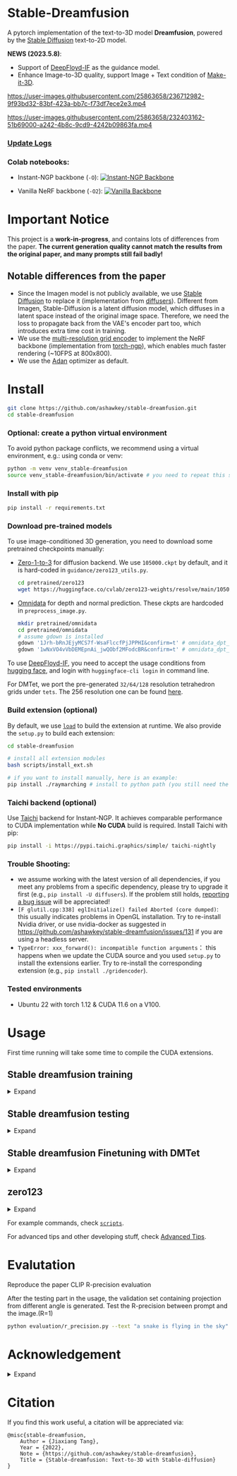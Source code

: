 # Stable-Dreamfusion

A pytorch implementation of the text-to-3D model **Dreamfusion**, powered by the [Stable Diffusion](https://github.com/CompVis/stable-diffusion) text-to-2D model.

**NEWS (2023.5.8)**:
* Support of [DeepFloyd-IF](https://github.com/deep-floyd/IF) as the guidance model.
* Enhance Image-to-3D quality, support Image + Text condition of [Make-it-3D](https://make-it-3d.github.io/).

https://user-images.githubusercontent.com/25863658/236712982-9f93bd32-83bf-423a-bb7c-f73df7ece2e3.mp4

https://user-images.githubusercontent.com/25863658/232403162-51b69000-a242-4b8c-9cd9-4242b09863fa.mp4

### [Update Logs](assets/update_logs.md)

### Colab notebooks:
* Instant-NGP backbone (`-O`): [![Instant-NGP Backbone](https://colab.research.google.com/assets/colab-badge.svg)](https://colab.research.google.com/drive/1MXT3yfOFvO0ooKEfiUUvTKwUkrrlCHpF?usp=sharing)

* Vanilla NeRF backbone (`-O2`): [![Vanilla Backbone](https://colab.research.google.com/assets/colab-badge.svg)](https://colab.research.google.com/drive/1mvfxG-S_n_gZafWoattku7rLJ2kPoImL?usp=sharing)

# Important Notice
This project is a **work-in-progress**, and contains lots of differences from the paper. **The current generation quality cannot match the results from the original paper, and many prompts still fail badly!**

## Notable differences from the paper
* Since the Imagen model is not publicly available, we use [Stable Diffusion](https://github.com/CompVis/stable-diffusion) to replace it (implementation from [diffusers](https://github.com/huggingface/diffusers)). Different from Imagen, Stable-Diffusion is a latent diffusion model, which diffuses in a latent space instead of the original image space. Therefore, we need the loss to propagate back from the VAE's encoder part too, which introduces extra time cost in training.
* We use the [multi-resolution grid encoder](https://github.com/NVlabs/instant-ngp/) to implement the NeRF backbone (implementation from [torch-ngp](https://github.com/ashawkey/torch-ngp)), which enables much faster rendering (~10FPS at 800x800).
* We use the [Adan](https://github.com/sail-sg/Adan) optimizer as default.

# Install

```bash
git clone https://github.com/ashawkey/stable-dreamfusion.git
cd stable-dreamfusion
```

### Optional: create a python virtual environment

To avoid python package conflicts, we recommend using a virtual environment, e.g.: using conda or venv:

```bash
python -m venv venv_stable-dreamfusion
source venv_stable-dreamfusion/bin/activate # you need to repeat this step for every new terminal
```

### Install with pip

```bash
pip install -r requirements.txt
```

### Download pre-trained models

To use image-conditioned 3D generation, you need to download some pretrained checkpoints manually:
* [Zero-1-to-3](https://github.com/cvlab-columbia/zero123) for diffusion backend.
    We use `105000.ckpt` by default, and it is hard-coded in `guidance/zero123_utils.py`.
    ```bash
    cd pretrained/zero123
    wget https://huggingface.co/cvlab/zero123-weights/resolve/main/105000.ckpt
    ```
* [Omnidata](https://github.com/EPFL-VILAB/omnidata/tree/main/omnidata_tools/torch) for depth and normal prediction.
    These ckpts are hardcoded in `preprocess_image.py`.
    ```bash
    mkdir pretrained/omnidata
    cd pretrained/omnidata
    # assume gdown is installed
    gdown '1Jrh-bRnJEjyMCS7f-WsaFlccfPjJPPHI&confirm=t' # omnidata_dpt_depth_v2.ckpt
    gdown '1wNxVO4vVbDEMEpnAi_jwQObf2MFodcBR&confirm=t' # omnidata_dpt_normal_v2.ckpt
    ```

To use [DeepFloyd-IF](https://github.com/deep-floyd/IF), you need to accept the usage conditions from [hugging face](https://huggingface.co/DeepFloyd/IF-I-XL-v1.0), and login with `huggingface-cli login` in command line.

For DMTet, we port the pre-generated `32/64/128` resolution tetrahedron grids under `tets`.
The 256 resolution one can be found [here](https://drive.google.com/file/d/1lgvEKNdsbW5RS4gVxJbgBS4Ac92moGSa/view?usp=sharing).

### Build extension (optional)
By default, we use [`load`](https://pytorch.org/docs/stable/cpp_extension.html#torch.utils.cpp_extension.load) to build the extension at runtime.
We also provide the `setup.py` to build each extension:
```bash
cd stable-dreamfusion

# install all extension modules
bash scripts/install_ext.sh

# if you want to install manually, here is an example:
pip install ./raymarching # install to python path (you still need the raymarching/ folder, since this only installs the built extension.)
```

### Taichi backend (optional)
Use [Taichi](https://github.com/taichi-dev/taichi) backend for Instant-NGP. It achieves comparable performance to CUDA implementation while **No CUDA** build is required. Install Taichi with pip:
```bash
pip install -i https://pypi.taichi.graphics/simple/ taichi-nightly
```

### Trouble Shooting:
* we assume working with the latest version of all dependencies, if you meet any problems from a specific dependency, please try to upgrade it first (e.g., `pip install -U diffusers`). If the problem still holds, [reporting a bug issue](https://github.com/ashawkey/stable-dreamfusion/issues/new?assignees=&labels=bug&template=bug_report.yaml&title=%3Ctitle%3E) will be appreciated!
* `[F glutil.cpp:338] eglInitialize() failed Aborted (core dumped)`: this usually indicates problems in OpenGL installation. Try to re-install Nvidia driver, or use nvidia-docker as suggested in https://github.com/ashawkey/stable-dreamfusion/issues/131 if you are using a headless server.
* `TypeError: xxx_forward(): incompatible function arguments`： this happens when we update the CUDA source and you used `setup.py` to install the extensions earlier. Try to re-install the corresponding extension (e.g., `pip install ./gridencoder`).

### Tested environments
* Ubuntu 22 with torch 1.12 & CUDA 11.6 on a V100.

# Usage

First time running will take some time to compile the CUDA extensions.

## Stable dreamfusion training
<details>
  <summary > Expand </summary>

  ```bash

  #### stable-dreamfusion setting

  ### Instant-NGP NeRF Backbone
  # + faster rendering speed
  # + less GPU memory (~16G)
  # - need to build CUDA extensions (a CUDA-free Taichi backend is available)

  ## train with text prompt (with the default settings)
  # `-O` equals `--cuda_ray --fp16`
  # `--cuda_ray` enables instant-ngp-like occupancy grid based acceleration.
  python main.py --text "a hamburger" --workspace trial -O

  # reduce stable-diffusion memory usage with `--vram_O`
  # enable various vram savings (https://huggingface.co/docs/diffusers/optimization/fp16).
  python main.py --text "a hamburger" --workspace trial -O --vram_O

  # You can collect arguments in a file. You can override arguments by specifying them after `--file`. Note that quoted strings can't be loaded from .args files...
  python main.py --file scripts/res64.args --workspace trial_awesome_hamburger --text "a photo of an awesome hamburger"

  # use CUDA-free Taichi backend with `--backbone grid_taichi`
  python3 main.py --text "a hamburger" --workspace trial -O --backbone grid_taichi

  # choose stable-diffusion version (support 1.5, 2.0 and 2.1, default is 2.1 now)
  python main.py --text "a hamburger" --workspace trial -O --sd_version 1.5

  # use a custom stable-diffusion checkpoint from hugging face:
  python main.py --text "a hamburger" --workspace trial -O --hf_key andite/anything-v4.0

  # use DeepFloyd-IF for guidance (experimental):
  python main.py --text "a hamburger" --workspace trial -O --IF
  python main.py --text "a hamburger" --workspace trial -O --IF --vram_O # requires ~24G GPU memory

  # we also support negative text prompt now:
  python main.py --text "a rose" --negative "red" --workspace trial -O

  ## after the training is finished:
  # test (exporting 360 degree video)
  python main.py --workspace trial -O --test
  # also save a mesh (with obj, mtl, and png texture)
  python main.py --workspace trial -O --test --save_mesh
  # test with a GUI (free view control!)
  python main.py --workspace trial -O --test --gui

  ### Vanilla NeRF backbone
  # + pure pytorch, no need to build extensions!
  # - slow rendering speed
  # - more GPU memory

  ## train
  # `-O2` equals `--backbone vanilla`
  python main.py --text "a hotdog" --workspace trial2 -O2

  # if CUDA OOM, try to reduce NeRF sampling steps (--num_steps and --upsample_steps)
  python main.py --text "a hotdog" --workspace trial2 -O2 --num_steps 64 --upsample_steps 0
  ```
  
</details>

## Stable dreamfusion testing
<details>
  <summary > Expand </summary>
  ```bash
  ## test
  python main.py --workspace trial2 -O2 --test
  python main.py --workspace trial2 -O2 --test --save_mesh
  python main.py --workspace trial2 -O2 --test --gui # not recommended, FPS will be low.
  ```
</details>

## Stable dreamfusion Finetuning with DMTet
<details>
  <summary > Expand </summary>
  ```bash
  ### DMTet finetuning

  ## use --dmtet and --init_with <nerf checkpoint> to finetune the mesh at higher reslution
  python main.py -O --text "a hamburger" --workspace trial_dmtet --dmtet --iters 5000 --init_with trial/checkpoints/df.pth

  ## test & export the mesh
  python main.py -O --text "a hamburger" --workspace trial_dmtet --dmtet --iters 5000 --test --save_mesh

  ## gui to visualize dmtet
  python main.py -O --text "a hamburger" --workspace trial_dmtet --dmtet --iters 5000 --test --gui
  ```
</details>

## Image-conditioned 3D Generation
<details>
  <summary > Expand </summary>
  ```bash
  ### Image-conditioned 3D Generation

  ## preprocess input image
  # note: the results of image-to-3D is dependent on zero-1-to-3's capability. For best performance, the input image should contain a single front-facing object, it should have square aspect ratio, with <1024 pixel resolution. Check the examples under ./data.
  # this will exports `<image>_rgba.png`, `<image>_depth.png`, and `<image>_normal.png` to the directory containing the input image.
  python preprocess_image.py <image>.png
  python preprocess_image.py <image>.png --border_ratio 0.4 # increase border_ratio if the center object appears too large and results are unsatisfying.
  ```
</details>

## zero123
<details>
  <summary > Expand </summary>
  ```bash
  ## zero123 train
  # pass in the processed <image>_rgba.png by --image and do NOT pass in --text to enable zero-1-to-3 backend.
  python main.py -O --image <image>_rgba.png --workspace trial_image --iters 5000

  # if the image is not exactly front-view (elevation = 0), adjust default_polar (we use polar from 0 to 180 to represent elevation from 90 to -90)
  python main.py -O --image <image>_rgba.png --workspace trial_image --iters 5000 --default_polar 80

  # by default we leverage monocular depth estimation to aid image-to-3d, but if you find the depth estimation inaccurate and harms results, turn it off by:
  python main.py -O --image <image>_rgba.png --workspace trial_image --iters 5000 --lambda_depth 0

  python main.py -O --image <image>_rgba.png --workspace trial_image_dmtet --dmtet --init_with trial_image/checkpoints/df.pth

  ## zero123 with multiple images
  python main.py -O --image_config config/<config>.csv --workspace trial_image --iters 5000

  ## render <num> images per batch (default 1)
  python main.py -O --image_config config/<config>.csv --workspace trial_image --iters 5000 --batch_size 4

  # providing both --text and --image enables stable-diffusion backend (similar to make-it-3d)
  python main.py -O --image hamburger_rgba.png --text "a DSLR photo of a delicious hamburger" --workspace trial_image_text --iters 5000

  python main.py -O --image hamburger_rgba.png --text "a DSLR photo of a delicious hamburger" --workspace trial_image_text_dmtet --dmtet --init_with trial_image_text/checkpoints/df.pth

  ## test / visualize
  python main.py -O --image <image>_rgba.png --workspace trial_image_dmtet --dmtet --test --save_mesh
  python main.py -O --image <image>_rgba.png --workspace trial_image_dmtet --dmtet --test --gui

  ```
</details>

## Stable dreamfusion training
<details>
  <summary > Expand </summary>
  ```bash
  ### Debugging

  # Can save guidance images for debugging purposes. These get saved in trial_hamburger/guidance.
  # Warning: this slows down training considerably and consumes lots of disk space!
  python main.py --text "a hamburger" --workspace trial_hamburger -O --vram_O --save_guidance --save_guidance_interval 5 # save every 5 steps
  ```
</details>

For example commands, check [`scripts`](./scripts).

For advanced tips and other developing stuff, check [Advanced Tips](./assets/advanced.md).

# Evalutation

Reproduce the paper CLIP R-precision evaluation

After the testing part in the usage, the validation set containing projection from different angle is generated. Test the R-precision between prompt and the image.(R=1)

```bash
python evaluation/r_precision.py --text "a snake is flying in the sky" --workspace snake --latest ep0100 --mode depth --clip clip-ViT-B-16
```

# Acknowledgement

<details>
  <summary > Expand </summary>

This work is based on an increasing list of amazing research works and open-source projects, thanks a lot to all the authors for sharing!

* [DreamFusion: Text-to-3D using 2D Diffusion](https://dreamfusion3d.github.io/)
    ```
    @article{poole2022dreamfusion,
        author = {Poole, Ben and Jain, Ajay and Barron, Jonathan T. and Mildenhall, Ben},
        title = {DreamFusion: Text-to-3D using 2D Diffusion},
        journal = {arXiv},
        year = {2022},
    }
    ```

* [Magic3D: High-Resolution Text-to-3D Content Creation](https://research.nvidia.com/labs/dir/magic3d/)
   ```
   @inproceedings{lin2023magic3d,
      title={Magic3D: High-Resolution Text-to-3D Content Creation},
      author={Lin, Chen-Hsuan and Gao, Jun and Tang, Luming and Takikawa, Towaki and Zeng, Xiaohui and Huang, Xun and Kreis, Karsten and Fidler, Sanja and Liu, Ming-Yu and Lin, Tsung-Yi},
      booktitle={IEEE Conference on Computer Vision and Pattern Recognition ({CVPR})},
      year={2023}
    }
   ```

* [Zero-1-to-3: Zero-shot One Image to 3D Object](https://github.com/cvlab-columbia/zero123)
    ```
    @misc{liu2023zero1to3,
        title={Zero-1-to-3: Zero-shot One Image to 3D Object},
        author={Ruoshi Liu and Rundi Wu and Basile Van Hoorick and Pavel Tokmakov and Sergey Zakharov and Carl Vondrick},
        year={2023},
        eprint={2303.11328},
        archivePrefix={arXiv},
        primaryClass={cs.CV}
    }
    ```

* [RealFusion: 360° Reconstruction of Any Object from a Single Image](https://github.com/lukemelas/realfusion)
    ```
    @inproceedings{melaskyriazi2023realfusion,
        author = {Melas-Kyriazi, Luke and Rupprecht, Christian and Laina, Iro and Vedaldi, Andrea},
        title = {RealFusion: 360 Reconstruction of Any Object from a Single Image},
        booktitle={CVPR}
        year = {2023},
        url = {https://arxiv.org/abs/2302.10663},
    }
    ```

* [Fantasia3D: Disentangling Geometry and Appearance for High-quality Text-to-3D Content Creation](https://fantasia3d.github.io/)
    ```
    @article{chen2023fantasia3d,
        title={Fantasia3D: Disentangling Geometry and Appearance for High-quality Text-to-3D Content Creation},
        author={Rui Chen and Yongwei Chen and Ningxin Jiao and Kui Jia},
        journal={arXiv preprint arXiv:2303.13873},
        year={2023}
    }
    ```

* [Make-It-3D: High-Fidelity 3D Creation from A Single Image with Diffusion Prior](https://make-it-3d.github.io/)
    ```
    @article{tang2023make,
        title={Make-It-3D: High-Fidelity 3D Creation from A Single Image with Diffusion Prior},
        author={Tang, Junshu and Wang, Tengfei and Zhang, Bo and Zhang, Ting and Yi, Ran and Ma, Lizhuang and Chen, Dong},
        journal={arXiv preprint arXiv:2303.14184},
        year={2023}
    }
    ```

* [Stable Diffusion](https://github.com/CompVis/stable-diffusion) and the [diffusers](https://github.com/huggingface/diffusers) library.

    ```
    @misc{rombach2021highresolution,
        title={High-Resolution Image Synthesis with Latent Diffusion Models},
        author={Robin Rombach and Andreas Blattmann and Dominik Lorenz and Patrick Esser and Björn Ommer},
        year={2021},
        eprint={2112.10752},
        archivePrefix={arXiv},
        primaryClass={cs.CV}
    }

    @misc{von-platen-etal-2022-diffusers,
        author = {Patrick von Platen and Suraj Patil and Anton Lozhkov and Pedro Cuenca and Nathan Lambert and Kashif Rasul and Mishig Davaadorj and Thomas Wolf},
        title = {Diffusers: State-of-the-art diffusion models},
        year = {2022},
        publisher = {GitHub},
        journal = {GitHub repository},
        howpublished = {\url{https://github.com/huggingface/diffusers}}
    }
    ```

* The GUI is developed with [DearPyGui](https://github.com/hoffstadt/DearPyGui).

* Puppy image from : https://www.pexels.com/photo/high-angle-photo-of-a-corgi-looking-upwards-2664417/

* Anya images from : https://www.goodsmile.info/en/product/13301/POP+UP+PARADE+Anya+Forger.html

</details>

# Citation

If you find this work useful, a citation will be appreciated via:
```
@misc{stable-dreamfusion,
    Author = {Jiaxiang Tang},
    Year = {2022},
    Note = {https://github.com/ashawkey/stable-dreamfusion},
    Title = {Stable-dreamfusion: Text-to-3D with Stable-diffusion}
}
```
